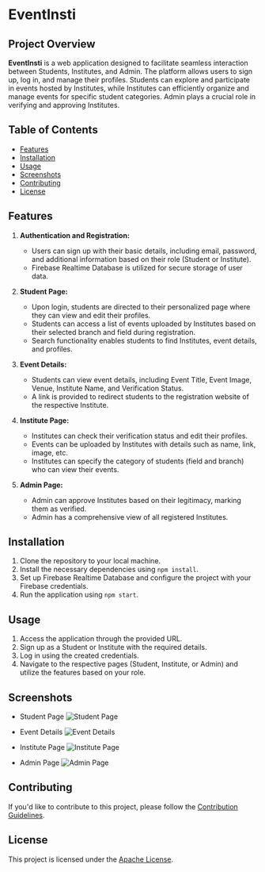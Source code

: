 # EventInsti

## Project Overview

**EventInsti** is a web application designed to facilitate seamless interaction between Students, Institutes, and Admin. The platform allows users to sign up, log in, and manage their profiles. Students can explore and participate in events hosted by Institutes, while Institutes can efficiently organize and manage events for specific student categories. Admin plays a crucial role in verifying and approving Institutes.

## Table of Contents

- [Features](#features)
- [Installation](#installation)
- [Usage](#usage)
- [Screenshots](#screenshots)
- [Contributing](#contributing)
- [License](#license)

## Features

1. **Authentication and Registration:**
   - Users can sign up with their basic details, including email, password, and additional information based on their role (Student or Institute).
   - Firebase Realtime Database is utilized for secure storage of user data.

2. **Student Page:**
   - Upon login, students are directed to their personalized page where they can view and edit their profiles.
   - Students can access a list of events uploaded by Institutes based on their selected branch and field during registration.
   - Search functionality enables students to find Institutes, event details, and profiles.

3. **Event Details:**
   - Students can view event details, including Event Title, Event Image, Venue, Institute Name, and Verification Status.
   - A link is provided to redirect students to the registration website of the respective Institute.

4. **Institute Page:**
   - Institutes can check their verification status and edit their profiles.
   - Events can be uploaded by Institutes with details such as name, link, image, etc.
   - Institutes can specify the category of students (field and branch) who can view their events.

5. **Admin Page:**
   - Admin can approve Institutes based on their legitimacy, marking them as verified.
   - Admin has a comprehensive view of all registered Institutes.

## Installation

1. Clone the repository to your local machine.
2. Install the necessary dependencies using `npm install`.
3. Set up Firebase Realtime Database and configure the project with your Firebase credentials.
4. Run the application using `npm start`.

## Usage

1. Access the application through the provided URL.
2. Sign up as a Student or Institute with the required details.
3. Log in using the created credentials.
4. Navigate to the respective pages (Student, Institute, or Admin) and utilize the features based on your role.

## Screenshots

- Student Page
  ![Student Page](screenshots/student_page.png)

- Event Details
  ![Event Details](screenshots/event_details.png)

- Institute Page
  ![Institute Page](screenshots/institute_page.png)

- Admin Page
  ![Admin Page](screenshots/admin_page.png)

## Contributing

If you'd like to contribute to this project, please follow the [Contribution Guidelines](CONTRIBUTING.md).

## License

This project is licensed under the [Apache License](LICENSE).
